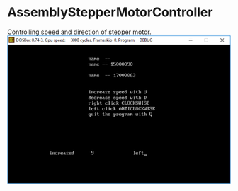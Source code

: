 # AssemblyStepperMotorController
Controlling speed and direction of stepper motor.
![image](https://github.com/UnimaginableDragon/AssemblyStepperMotorController/blob/master/image.png )
